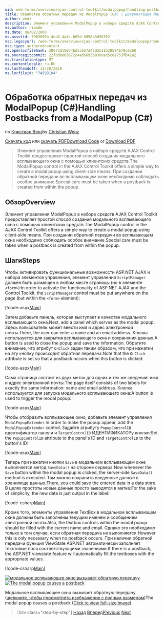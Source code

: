 ```yaml
---
uid: web-forms/overview/ajax-control-toolkit/modalpopup/handling-postbacks-from-a-modalpopup-cs
title: Обработка обратных передач из ModalPopup (C#) | Документация Майкрософт
author: wenz
description: Элемент управления ModalPopup в наборе средств AJAX Control Toolkit предоставляет простой способ создания модального всплывающего окна с помощью клиентских средств. При торговом терминале необходимо уделить особое внимание.
ms.author: riande
ms.date: 06/02/2008
ms.assetid: 7963890b-4ea3-4a1c-b65d-6098a3d56f62
msc.legacyurl: /web-forms/overview/ajax-control-toolkit/modalpopup/handling-postbacks-from-a-modalpopup-cs
msc.type: authoredcontent
ms.openlocfilehash: 20073d156b4bd5ce67a47d2511b28594b70ce260
ms.sourcegitcommit: 22fbd8863672c4ad6693b8388ad5c8e753fb41a2
ms.translationtype: MT
ms.contentlocale: ru-RU
ms.lasthandoff: 11/28/2019
ms.locfileid: "74599104"
---
```

# <a name="handling-postbacks-from-a-modalpopup-c"></a><span data-ttu-id="36d62-104">Обработка обратных передач из ModalPopup (C#)</span><span class="sxs-lookup"><span data-stu-id="36d62-104">Handling Postbacks from a ModalPopup (C#)</span></span>

<span data-ttu-id="36d62-105">по [Кристиан Венз](https://github.com/wenz)</span><span class="sxs-lookup"><span data-stu-id="36d62-105">by [Christian Wenz](https://github.com/wenz)</span></span>

<span data-ttu-id="36d62-106">[Скачать код](https://download.microsoft.com/download/2/4/0/24052038-f942-4336-905b-b60ae56f0dd5/ModalPopup3.cs.zip) или [скачать PDF](https://download.microsoft.com/download/b/6/a/b6ae89ee-df69-4c87-9bfb-ad1eb2b23373/modalpopup3CS.pdf)</span><span class="sxs-lookup"><span data-stu-id="36d62-106">[Download Code](https://download.microsoft.com/download/2/4/0/24052038-f942-4336-905b-b60ae56f0dd5/ModalPopup3.cs.zip) or [Download PDF](https://download.microsoft.com/download/b/6/a/b6ae89ee-df69-4c87-9bfb-ad1eb2b23373/modalpopup3CS.pdf)</span></span>

> <span data-ttu-id="36d62-107">Элемент управления ModalPopup в наборе средств AJAX Control Toolkit предоставляет простой способ создания модального всплывающего окна с помощью клиентских средств.</span><span class="sxs-lookup"><span data-stu-id="36d62-107">The ModalPopup control in the AJAX Control Toolkit offers a simple way to create a modal popup using client-side means.</span></span> <span data-ttu-id="36d62-108">При создании обратной передачи во всплывающем окне необходимо соблюдать особое внимание.</span><span class="sxs-lookup"><span data-stu-id="36d62-108">Special care must be taken when a postback is created from within the popup.</span></span>

## <a name="overview"></a><span data-ttu-id="36d62-109">Обзор</span><span class="sxs-lookup"><span data-stu-id="36d62-109">Overview</span></span>

<span data-ttu-id="36d62-110">Элемент управления ModalPopup в наборе средств AJAX Control Toolkit предоставляет простой способ создания модального всплывающего окна с помощью клиентских средств.</span><span class="sxs-lookup"><span data-stu-id="36d62-110">The ModalPopup control in the AJAX Control Toolkit offers a simple way to create a modal popup using client-side means.</span></span> <span data-ttu-id="36d62-111">При создании обратной передачи во всплывающем окне необходимо соблюдать особое внимание.</span><span class="sxs-lookup"><span data-stu-id="36d62-111">Special care must be taken when a postback is created from within the popup.</span></span>

## <a name="steps"></a><span data-ttu-id="36d62-112">Шаги</span><span class="sxs-lookup"><span data-stu-id="36d62-112">Steps</span></span>

<span data-ttu-id="36d62-113">Чтобы активировать функциональные возможности ASP.NET AJAX и набора элементов управления, элемент управления `ScriptManager` должен быть размещен в любом месте страницы (но в элементе `<form>`):</span><span class="sxs-lookup"><span data-stu-id="36d62-113">In order to activate the functionality of ASP.NET AJAX and the Control Toolkit, the `ScriptManager` control must be put anywhere on the page (but within the `<form>` element):</span></span>

[!code-aspx[Main](handling-postbacks-from-a-modalpopup-cs/samples/sample1.aspx)]

<span data-ttu-id="36d62-114">Затем добавьте панель, которая выступает в качестве модального всплывающего окна.</span><span class="sxs-lookup"><span data-stu-id="36d62-114">Next, add a panel which serves as the modal popup.</span></span> <span data-ttu-id="36d62-115">Здесь пользователь может ввести имя и адрес электронной почты.</span><span class="sxs-lookup"><span data-stu-id="36d62-115">There, the user can enter a name and an email address.</span></span> <span data-ttu-id="36d62-116">Кнопка используется для закрытия всплывающего окна и сохранения данных.</span><span class="sxs-lookup"><span data-stu-id="36d62-116">A button is used to close the popup and save the information.</span></span> <span data-ttu-id="36d62-117">Обратите внимание, что атрибут `OnClick` задан таким образом, что при нажатии на эту кнопку происходит обратная передача:</span><span class="sxs-lookup"><span data-stu-id="36d62-117">Note that the `OnClick` attribute is set so that a postback occurs when this button is clicked:</span></span>

[!code-aspx[Main](handling-postbacks-from-a-modalpopup-cs/samples/sample2.aspx)]

<span data-ttu-id="36d62-118">Сама страница состоит из двух меток для одних и тех же сведений: имя и адрес электронной почты.</span><span class="sxs-lookup"><span data-stu-id="36d62-118">The page itself consists of two labels for exactly the same information: name and email address.</span></span> <span data-ttu-id="36d62-119">Кнопка используется для запуска модального всплывающего окна:</span><span class="sxs-lookup"><span data-stu-id="36d62-119">A button is used to trigger the modal popup:</span></span>

[!code-aspx[Main](handling-postbacks-from-a-modalpopup-cs/samples/sample3.aspx)]

<span data-ttu-id="36d62-120">Чтобы отобразить всплывающее окно, добавьте элемент управления `ModalPopupExtender`.</span><span class="sxs-lookup"><span data-stu-id="36d62-120">In order to make the popup appear, add the `ModalPopupExtender` control.</span></span> <span data-ttu-id="36d62-121">Задайте атрибуту `PopupControlID` идентификатор панели и `TargetControlID` ИДЕНТИФИКАТОРу кнопки:</span><span class="sxs-lookup"><span data-stu-id="36d62-121">Set the `PopupControlID` attribute to the panel's ID and `TargetControlID` to the button's ID:</span></span>

[!code-aspx[Main](handling-postbacks-from-a-modalpopup-cs/samples/sample4.aspx)]

<span data-ttu-id="36d62-122">Теперь при нажатии кнопки `Save` в модальном всплывающем окне выполняется метод `SaveData()` на стороне сервера.</span><span class="sxs-lookup"><span data-stu-id="36d62-122">Now whenever the `Save` button within the modal popup is clicked, the server-side `SaveData()` method is executed.</span></span> <span data-ttu-id="36d62-123">Там можно сохранить введенные данные в хранилище данных.</span><span class="sxs-lookup"><span data-stu-id="36d62-123">There, you could save the entered data in a data store.</span></span> <span data-ttu-id="36d62-124">В целях простоты новые данные просто выводятся в метке:</span><span class="sxs-lookup"><span data-stu-id="36d62-124">For the sake of simplicity, the new data is just output in the label:</span></span>

[!code-csharp[Main](handling-postbacks-from-a-modalpopup-cs/samples/sample5.cs)]

<span data-ttu-id="36d62-125">Кроме того, элементы управления TextBox в модальном всплывающем окне должны быть заполнены текущим именем и сообщением электронной почты.</span><span class="sxs-lookup"><span data-stu-id="36d62-125">Also, the textbox controls within the modal popup should be filled with the current name and email.</span></span> <span data-ttu-id="36d62-126">Однако это необходимо только в том случае, если обратная передача не выполняется.</span><span class="sxs-lookup"><span data-stu-id="36d62-126">However this is only necessary when no postback occurs.</span></span> <span data-ttu-id="36d62-127">При наличии обратной передачи функция ViewState ASP.NET автоматически заполняет текстовые поля соответствующими значениями.</span><span class="sxs-lookup"><span data-stu-id="36d62-127">If there is a postback, the ASP.NET viewstate feature will automatically fill the textboxes with the appropriate values.</span></span>

[!code-csharp[Main](handling-postbacks-from-a-modalpopup-cs/samples/sample6.cs)]

<span data-ttu-id="36d62-128">[![модальное всплывающее окно вызывает обратную передачу](handling-postbacks-from-a-modalpopup-cs/_static/image2.png)](handling-postbacks-from-a-modalpopup-cs/_static/image1.png)</span><span class="sxs-lookup"><span data-stu-id="36d62-128">[![The modal popup causes a postback](handling-postbacks-from-a-modalpopup-cs/_static/image2.png)](handling-postbacks-from-a-modalpopup-cs/_static/image1.png)</span></span>

<span data-ttu-id="36d62-129">Модальное всплывающее окно вызывает обратную передачу ([щелкните, чтобы просмотреть изображение с полным размером](handling-postbacks-from-a-modalpopup-cs/_static/image3.png))</span><span class="sxs-lookup"><span data-stu-id="36d62-129">The modal popup causes a postback ([Click to view full-size image](handling-postbacks-from-a-modalpopup-cs/_static/image3.png))</span></span>

> [!div class="step-by-step"]
> <span data-ttu-id="36d62-130">[Назад](using-modalpopup-with-a-repeater-control-cs.md)
> [Вперед](positioning-a-modalpopup-cs.md)</span><span class="sxs-lookup"><span data-stu-id="36d62-130">[Previous](using-modalpopup-with-a-repeater-control-cs.md)
[Next](positioning-a-modalpopup-cs.md)</span></span>

